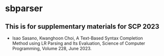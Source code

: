 # sbparser

## This is for supplementary materials for SCP 2023
 - Isao Sasano, Kwanghoon Choi, A Text-Based Syntax Completion Method using LR Parsing and Its Evaluation, Science of Computer Programming, Volume 228, June 2023. 

